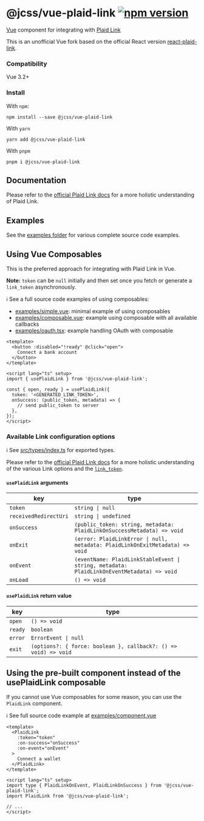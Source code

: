 # @jcss/vue-plaid-link [![npm version](https://badge.fury.io/js/@jcss%2Fvue-plaid-link.svg)](https://badge.fury.io/js/@jcss%2Fvue-plaid-link)

[Vue](https://vuejs.org/) component for integrating with [Plaid Link](https://plaid.com/docs/link/)

This is an unofficial Vue fork based on the official React version [react-plaid-link](https://github.com/plaid/react-plaid-link).

### Compatibility

Vue 3.2+

### Install

With `npm`:

```
npm install --save @jcss/vue-plaid-link
```

With `yarn`

```
yarn add @jcss/vue-plaid-link
```

With `pnpm`

```
pnpm i @jcss/vue-plaid-link
```

## Documentation
Please refer to the [official Plaid Link docs](https://plaid.com/docs/link/)
for a more holistic understanding of Plaid Link.

## Examples

See the [examples folder](examples) for various complete source code examples.

## Using Vue Composables

This is the preferred approach for integrating with Plaid Link in Vue.

**Note:** `token` can be `null` initially and then set once you fetch or generate
a `link_token` asynchronously.

ℹ️ See a full source code examples of using composables:

- [examples/simple.vue](examples/simple.vue): minimal example of using composables
- [examples/composable.vue](examples/composable.vue): example using composable with all
  available callbacks
- [examples/oauth.tsx](examples/oauth.vue): example handling OAuth with composable

```vue
<template>
  <button :disabled="!ready" @click="open">
    Connect a bank account
  </button>
</template>

<script lang="ts" setup>
import { usePlaidLink } from '@jcss/vue-plaid-link';

const { open, ready } = usePlaidLink({
  token: '<GENERATED_LINK_TOKEN>',
  onSuccess: (public_token, metadata) => {
    // send public_token to server
  },
});
</script>
```

### Available Link configuration options

ℹ️ See [src/types/index.ts](https://github.com/jclaessens97/vue-plaid-link/blob/c9e45fead47649c16c5ca9ca74bd22bee1ccabd9/src/types/index.ts) for exported types.

Please refer to the [official Plaid Link
docs](https://plaid.com/docs/link/web/) for a more holistic understanding of
the various Link options and the
[`link_token`](https://plaid.com/docs/api/tokens/#linktokencreate).

#### `usePlaidLink` arguments

| key                   | type                                                                                      |
| --------------------- | ----------------------------------------------------------------------------------------- |
| `token`               | `string \| null`                                                                          |
| `receivedRedirectUri` | `string \| undefined`                                                             |
| `onSuccess`           | `(public_token: string, metadata: PlaidLinkOnSuccessMetadata) => void`                    |
| `onExit`              | `(error: PlaidLinkError \| null, metadata: PlaidLinkOnExitMetadata) => void`              |
| `onEvent`             | `(eventName: PlaidLinkStableEvent \| string, metadata: PlaidLinkOnEventMetadata) => void` |
| `onLoad`              | `() => void`                                                                              |

#### `usePlaidLink` return value

| key     | type                                                            |
| ------- | --------------------------------------------------------------- |
| `open`  | `() => void`                                                    |
| `ready` | `boolean`                                                       |
| `error` | `ErrorEvent \| null`                                            |
| `exit`  | `(options?: { force: boolean }, callback?: () => void) => void` |

## Using the pre-built component instead of the usePlaidLink composable

If you cannot use Vue composables for some reason, you can use the `PlaidLink` component.

ℹ️ See full source code example at [examples/component.vue](examples/component.vue)

```vue
<template>
  <PlaidLink
    :token="token"
    :on-success="onSuccess"
    :on-event="onEvent"
  >
    Connect a wallet
  </PlaidLink>
</template>

<script lang="ts" setup>
import type { PlaidLinkOnEvent, PlaidLinkOnSuccess } from '@jcss/vue-plaid-link';
import PlaidLink from '@jcss/vue-plaid-link';

// ...
</script>
```
